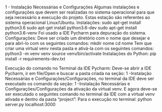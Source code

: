 1 - Instalação Necessárias e Configurações
	Algumas instalações e configurações que devem ser realizadas no sistema operacional para que seja necessário a execução do projeto. Estas estação são referentes ao sistema operacional Linux/Ubuntu.
Instalações:
  sudo apt-get install python3.6
  sudo apt-get install python3.6-dev
  sudo apt-get install python3.6-venv
	Foi usado a IDE Pycharm para depuração do sistema.
Configurações:
	Deve ser criado um diretório com o nome que desejar e para abri-lo com os seguintes comandos:
  mkdir nome
cd nome
	Tem que criar uma virtual venv nesta pasta e ativá-la com os seguintes comandos:
    python3 -m venv venv
    source venv/bin/activate
  Instalações do Python:
    pip install -r requirements-dev.txt

Execução do comando no Terminal da IDE Pycharm:
	Deve-se abrir a IDE Pycharm, ir em file/Open e buscar a pasta criada na seção: 1 -Instalação Necessárias e Configurações/Configurações, no terminal da IDE deve ser executado os comando da seção: 1 -Instalação Necessárias e Configurações/Configurações  da ativação da virtual venv. E agora deve-se ser executado o seguintes comando no terminal da IDE com a virtual venv ativada e dentro da pasta “project”:
	Para o execução no terminal:
    python server.py localhost:3000
